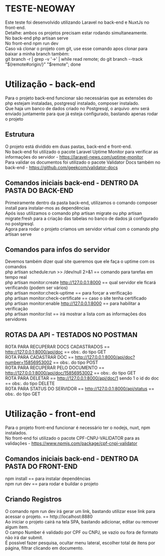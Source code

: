 # TESTE-NEOWAY
Este teste foi desenvolvido utilizando Laravel no back-end e NuxtJs no front-end.  
Detalhe: ambos os projetos precisam estar rodando simultaneamente.  
No back-end php artisan serve  
No front-end npm run dev  
Caso vá clonar o projeto com git, use esse comando apos clonar para baixar a minha branch também:  
git branch -r | grep -v '\->' | while read remote; do git branch --track "${remote#origin/}" "$remote"; done

# Utilização - back-end
Para o projeto back-end funcionar são necessárias que as extensões do php estejam instaladas, postgresql instalado, composer instalado.  
Que haja um banco de dados criado no Postgresql, o arquivo .env será enviado juntamente para que já esteja configurado, bastando apenas rodar o projeto

## Estrutura
O projeto está dividido em duas pastas, back-end e front-end.  
No back-end foi utilizado o pacote Laravel Uptime Monitor para verificar as informações do servidor - https://laravel-news.com/uptime-monitor  
Para validar os documentos foi utilizado o pacote Validator Docs também no back-end - https://github.com/geekcom/validator-docs

## Comandos iniciais back-end - DENTRO DA PASTA DO BACK-END
Primeiramente dentro da pasta back-end, utilizamos o comando composer install para instalar-mos as dependências  
Após isso utilizamos o comando php artisan migrate ou php artisan migrate:fresh para a criação das tabelas no banco de dados já configurado no postgresql.  
Agora para rodar o projeto criamos um servidor virtual com o comando php artisan serve

## Comandos para infos do servidor
Devemos também dizer qual site queremos que ele faça o uptime com os comandos  
php artisan schedule:run >> /dev/null 2>&1          == comando para tarefas em tempo real  
php artisan monitor:create http://127.0.0.1:8000    == qual servidor ele ficará verificando (podem ser vários)  
php artisan monitor:check-uptime                    == para forçar a verificação  
php artisan monitor:check-certificate               == caso o site tenha certificado  
php artisan monitor:enable http://127.0.0.1:8000    == para habilitar a verificação  
php artisan monitor:list                            == irá mostrar a lista com as informações dos servidores  

## ROTAS DA API - TESTADOS NO POSTMAN
ROTA PARA RECUPERAR DOCS CADASTRADOS    == http://127.0.0.1:8000/api/doc                        == obs:. do tipo GET  
ROTA PARA CADASTRAR DOC                 == http://127.0.0.1:8000/api/doc?number=15856953002     == obs:. do tipo POST  
ROTA PARA RECUPERAR PELO DOCUMENTO      == http://127.0.0.1:8000/api/doc/15856953002            == obs:. do tipo GET  
ROTA PARA DELETAR                       == http://127.0.0.1:8000/api/doc/1 sendo 1 o id do doc  == obs:. do tipo DELETE  
ROTA PARA STATUS DO SERVIDOR            == http://127.0.0.1:8000/api/status                     == obs:. do tipo GET  

# Utilização - front-end
Para o projeto front-end funcionar é necessário ter o nodejs, nuxt, npm instalados.  
No front-end foi utilizado o pacote CPF-CNPJ-VALIDATOR para as validações - https://www.npmjs.com/package/cpf-cnpj-validator

## Comandos iniciais back-end - DENTRO DA PASTA DO FRONT-END
npm install == para instalar dependências  
npm run dev == para rodar e buildar o projeto

## Criando Registros
O comando npm run dev irá gerar um link, bastando utilizar esse link para acessar o projeto. == http://localhost:8880  
Ao iniciar o projeto cairá na tela SPA, bastando adicionar, editar ou remover algum item.  
O campo Number é validado por CPF ou CNPJ, se vazio ou fora de formato não irá dar submit.  
É possível fazer pesquisa, ocultar menu lateral, escolher total de itens por página, filtrar clicando em documento.
